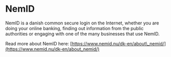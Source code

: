 # NemID

NemID is a danish common secure login on the Internet, whether you are doing your online banking, finding out information from the public authorities or engaging with one of the many businesses that use NemID.

Read more about NemID here: [https://www.nemid.nu/dk-en/about\_nemid/](https://www.nemid.nu/dk-en/about_nemid/)




